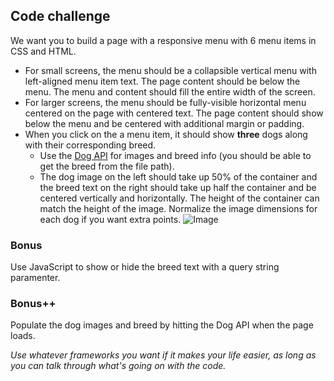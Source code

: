 ## Code challenge

We want you to build a page with a responsive menu with 6 menu items in CSS and HTML.

- For small screens, the menu should be a collapsible vertical menu with left-aligned menu item text. The page content should be below the menu. The menu and content should fill the entire width of the screen.
- For larger screens, the menu should be fully-visible horizontal menu centered on the page with centered text. The page content should show below the menu and be centered with additional margin or padding.
- When you click on the a menu item, it should show **three** dogs along with their corresponding breed.
  - Use the [Dog API](https://dog.ceo/dog-api/) for images and breed info (you should be able to get the breed from the file path).
  - The dog image on the left should take up 50% of the container and the breed text on the right should take up half the container and be centered vertically and horizontally. The height of the container can match the height of the image. Normalize the image dimensions for each dog if you want extra points.
    ![Image](https://i.imgur.com/2DFFWgg.png)

### Bonus

Use JavaScript to show or hide the breed text with a query string paramenter.

### Bonus++

Populate the dog images and breed by hitting the Dog API when the page loads.



_Use whatever frameworks you want if it makes your life easier, as long as you can talk through what's going on with the code._
